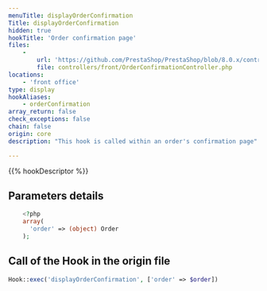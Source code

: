 ```yaml
---
menuTitle: displayOrderConfirmation
Title: displayOrderConfirmation
hidden: true
hookTitle: 'Order confirmation page'
files:
    -
        url: 'https://github.com/PrestaShop/PrestaShop/blob/8.0.x/controllers/front/OrderConfirmationController.php'
        file: controllers/front/OrderConfirmationController.php
locations:
    - 'front office'
type: display
hookAliases:
    - orderConfirmation
array_return: false
check_exceptions: false
chain: false
origin: core
description: "This hook is called within an order's confirmation page"

---
```


{{% hookDescriptor %}}

## Parameters details

```php
    <?php
    array(
      'order' => (object) Order
    );
```

## Call of the Hook in the origin file

```php
Hook::exec('displayOrderConfirmation', ['order' => $order])
```
